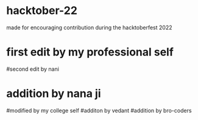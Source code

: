 # hacktober-22
made for encouraging contribution during the hacktoberfest 2022
# first edit by my professional self
#second edit by nani
# addition by nana ji
#modified by my college self
#additon by vedant
#addition by bro-coders

